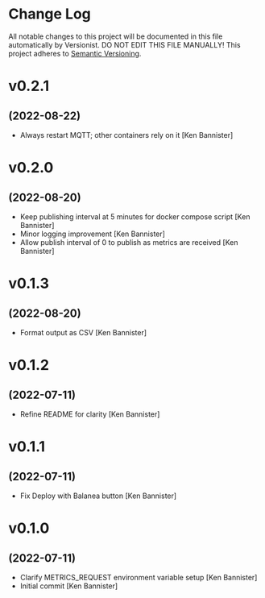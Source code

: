 # Change Log

All notable changes to this project will be documented in this file
automatically by Versionist. DO NOT EDIT THIS FILE MANUALLY!
This project adheres to [Semantic Versioning](http://semver.org/).

# v0.2.1
## (2022-08-22)

* Always restart MQTT; other containers rely on it [Ken Bannister]

# v0.2.0
## (2022-08-20)

* Keep publishing interval at 5 minutes for docker compose script [Ken Bannister]
* Minor logging improvement [Ken Bannister]
* Allow publish interval of 0 to publish as metrics are received [Ken Bannister]

# v0.1.3
## (2022-08-20)

* Format output as CSV [Ken Bannister]

# v0.1.2
## (2022-07-11)

* Refine README for clarity [Ken Bannister]

# v0.1.1
## (2022-07-11)

* Fix Deploy with Balanea button [Ken Bannister]

# v0.1.0
## (2022-07-11)

* Clarify METRICS_REQUEST environment variable setup [Ken Bannister]
* Initial commit [Ken Bannister]
